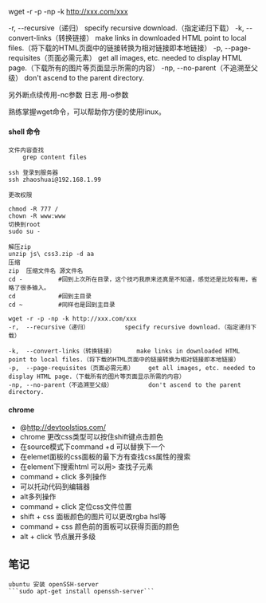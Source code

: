 wget -r -p -np -k http://xxx.com/xxx

-r,  --recursive（递归）          specify recursive download.（指定递归下载）
-k,  --convert-links（转换链接）      make links in downloaded HTML point to local files.（将下载的HTML页面中的链接转换为相对链接即本地链接）
-p,  --page-requisites（页面必需元素）    get all images, etc. needed to display HTML page.（下载所有的图片等页面显示所需的内容）
-np, --no-parent（不追溯至父级）          don't ascend to the parent directory.

另外断点续传用-nc参数 日志 用-o参数

熟练掌握wget命令，可以帮助你方便的使用linux。

#### shell 命令

    文件内容查找
        grep content files 

    ssh 登录到服务器
    ssh zhaoshuai@192.168.1.99

    更改权限

    chmod -R 777 /
    chown -R www:www
    切换到root
    sudo su - 
    
    解压zip
    unzip js\ css3.zip -d aa
    压缩
    zip  压缩文件名 源文件名
    cd -          #回到上次所在目录，这个技巧我原来还真是不知道，感觉还是比较有用，省略了很多输入。
    cd            #回到主目录
    cd ~          #同样也是回到主目录

    wget -r -p -np -k http://xxx.com/xxx
    -r,  --recursive（递归）          specify recursive download.（指定递归下载）

    -k,  --convert-links（转换链接）      make links in downloaded HTML point to local files.（将下载的HTML页面中的链接转换为相对链接即本地链接）
    -p,  --page-requisites（页面必需元素）    get all images, etc. needed to display HTML page.（下载所有的图片等页面显示所需的内容）
    -np, --no-parent（不追溯至父级）          don't ascend to the parent directory.

#### chrome 
   * @http://devtoolstips.com/
   * chrome 更改css类型可以按住shift键点击颜色
   * 在source模式下command +d 可以替换下一个
   * 在elemet面板的css面板的最下方有查找css属性的搜索
   * 在element下搜索html 可以用> 查找子元素
   * command + click 多列操作
   * 可以托动代码到编辑器
   * alt多列操作
   * command + click 定位css文件位置
   * shift + css 面板颜色的图片可以更改rgba hsl等
   * command + css 颜色前的面板可以获得页面的颜色
   * alt + click 节点展开多级


笔记
------------
    ubuntu 安装 openSSH-server  
    ```sudo apt-get install openssh-server```

